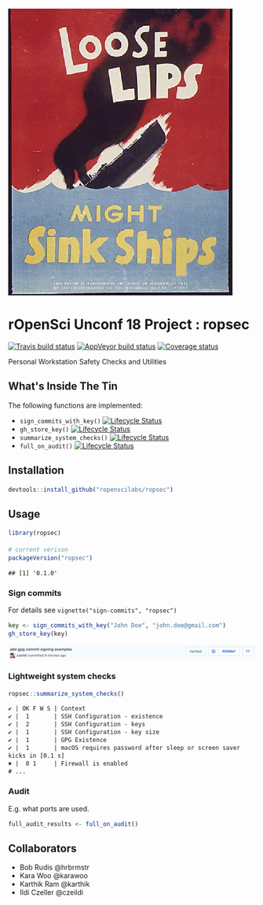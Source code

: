 
![](./man/figures/Loose_lips_might_sink_ships.jpg)

rOpenSci Unconf 18 Project : ropsec
===================================

[![Travis build status](https://travis-ci.org/ropenscilabs/ropsec.svg?branch=master)](https://travis-ci.org/ropenscilabs/ropsec) [![AppVeyor build status](https://ci.appveyor.com/api/projects/status/55vx8b5jckpa216a?svg=true)](https://ci.appveyor.com/project/czeildi/ropsec-w5fnj) [![Coverage status](https://codecov.io/gh/ropenscilabs/ropsec/branch/master/graph/badge.svg)](https://codecov.io/github/ropenscilabs/ropsec?branch=master)

Personal Workstation Safety Checks and Utilities

What's Inside The Tin
---------------------

The following functions are implemented:

-   `sign_commits_with_key()` [![Lifecycle Status](https://img.shields.io/badge/lifecycle-maturing-blue.svg)](https://www.tidyverse.org/lifecycle/)
-   `gh_store_key()` [![Lifecycle Status](https://img.shields.io/badge/lifecycle-maturing-blue.svg)](https://www.tidyverse.org/lifecycle/)
-   `summarize_system_checks()` [![Lifecycle Status](https://img.shields.io/badge/lifecycle-experimental-orange.svg)](https://www.tidyverse.org/lifecycle/)
-   `full_on_audit()` [![Lifecycle Status](https://img.shields.io/badge/lifecycle-experimental-orange.svg)](https://www.tidyverse.org/lifecycle/)

Installation
------------

``` r
devtools::install_github("ropenscilabs/ropsec")
```

Usage
-----

``` r
library(ropsec)

# current verison
packageVersion("ropsec")
```

    ## [1] '0.1.0'

### Sign commits

For details see `vignette("sign-commits", "ropsec")`

``` r
key <- sign_commits_with_key("John Doe", "john.doe@gmail.com")
gh_store_key(key)
```

<img src="man/figures/signed_commit.png" align="center"/>

### Lightweight system checks

``` r
ropsec::summarize_system_checks()
```

    ✔ | OK F W S | Context
    ✔ |  1       | SSH Configuration - existence
    ✔ |  2       | SSH Configuration - keys
    ✔ |  1       | SSH Configuration - key size
    ✔ |  1       | GPG Existence
    ✔ |  1       | macOS requires password after sleep or screen saver kicks in [0.1 s]
    ✖ |  0 1     | Firewall is enabled
    # ...

### Audit

E.g. what ports are used.

``` r
full_audit_results <- full_on_audit()
```

Collaborators
-------------

-   Bob Rudis @hrbrmstr
-   Kara Woo @karawoo
-   Karthik Ram @karthik
-   Ildi Czeller @czeildi
